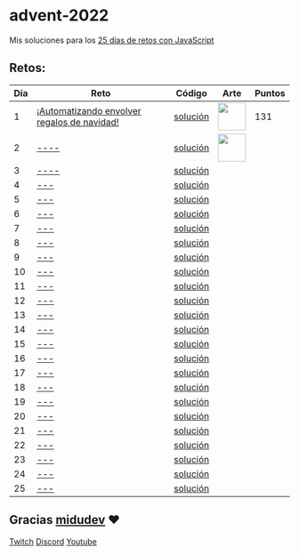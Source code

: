 # advent-2022

Mis soluciones para los [25 días de retos con JavaScript](https://adventjs.dev/)

## Retos:

| Día | Reto                                                                               | Código                       | Arte       | Puntos    |
| --- | ---------------------------------------------------------------------------------- | ---------------------------- | ---------- | ----------|
| 1   | [¡Automatizando envolver regalos de navidad!](https://adventjs.dev/es/challenges/2022/1)                  | [solución](./day_1/day_1.js) | <img src="https://user-images.githubusercontent.com/37515166/204556732-51f4f61b-1372-4ee5-b0c3-4e629f94a770.png" width="50" height="50" /> | 131       |
| 2   | [----](https://adventjs.dev/challenges/02)         | [solución](./day_2/day_2.js) | <img src="https://user-images.githubusercontent.com/37515166/204558432-bc26b385-7d28-4bf7-8db6-82a9025b43fd.png" width="50" height="50" /> |           |
| 3   | [----](https://adventjs.dev/challenges/03)        | [solución](./day_3/day_3.js) |           |
| 4   | [---](https://adventjs.dev/challenges/04)        | [solución](./day_4/day_4.js) |           |
| 5   | [---](https://adventjs.dev/challenges/05)           | [solución](./day_5/day_5.js) |
| 6   | [---](https://adventjs.dev/challenges/06)               | [solución](./day_6/day_6.js) |
| 7   | [---](https://adventjs.dev/challenges/07)                    | [solución](./day_7/day_7.js) |
| 8   | [---](https://adventjs.dev/challenges/08)               | [solución](./day_8/day_8.js) |
| 9   | [---](https://adventjs.dev/challenges/09)              | [solución](./day_9/day_9.js) |
| 10  | [---](https://adventjs.dev/challenges/10)                         | [solución](./day_10/day_10.js) |
| 11  | [---](https://adventjs.dev/challenges/11) | [solución](./day_11/day_11.js) |
| 12  | [---](https://adventjs.dev/challenges/12)      | [solución](./day_12/day_12.js) |
| 13  | [---](https://adventjs.dev/challenges/13)              | [solución](./day_13/day_13.js) |
| 14  | [---](https://adventjs.dev/challenges/14)                    | [solución](./day_14/day_14.js) |
| 15  | [---](https://adventjs.dev/challenges/15)                            | [solución](./day_15/day_15.js) |
| 16  | [---](https://adventjs.dev/challenges/16)                   | [solución](./day_16/day_16.js) |
| 17  | [---](https://adventjs.dev/challenges/17)   | [solución](./day_17/day_17.js) |
| 18  | [---](https://adventjs.dev/challenges/18)          | [solución](./day_18/day_18.js) |
| 19  | [---](https://adventjs.dev/challenges/19)          | [solución](./day_19/day_19.js) |
| 20  | [---](https://adventjs.dev/challenges/20)               | [solución](./day_20/day_20.js) |
| 21  | [---](https://adventjs.dev/challenges/21)                      | [solución](./day_21/day_21.js) |
| 22  | [---](https://adventjs.dev/challenges/22)          | [solución](./day_22/day_22.js) |
| 23  | [---](https://adventjs.dev/challenges/23)                    | [solución](./day_23/day_23.js) |
| 24  | [---](https://adventjs.dev/challenges/24)                | [solución](./day_24/day_24.js) |
| 25  | [---](https://adventjs.dev/challenges/25)     | [solución](./day_25/day_25.js) |


## Gracias [midudev](https://twitter.com/midudev) :heart:

[Twitch](https://twitch.tv/midudev) [Discord](https://discord.gg/midudev) [Youtube](https://youtube.com/midudev)

